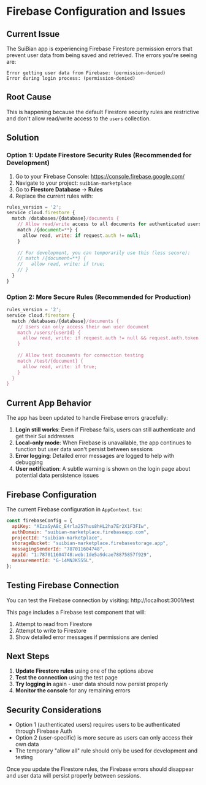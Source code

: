 # Firebase Configuration and Issues

## Current Issue

The SuiBian app is experiencing Firebase Firestore permission errors that prevent user data from being saved and retrieved. The errors you're seeing are:

```
Error getting user data from Firebase: (permission-denied)
Error during login process: (permission-denied)
```

## Root Cause

This is happening because the default Firestore security rules are restrictive and don't allow read/write access to the `users` collection.

## Solution

### Option 1: Update Firestore Security Rules (Recommended for Development)

1. Go to your Firebase Console: https://console.firebase.google.com/
2. Navigate to your project: `suibian-marketplace`
3. Go to **Firestore Database** → **Rules**
4. Replace the current rules with:

```javascript
rules_version = '2';
service cloud.firestore {
  match /databases/{database}/documents {
    // Allow read/write access to all documents for authenticated users
    match /{document=**} {
      allow read, write: if request.auth != null;
    }
    
    // For development, you can temporarily use this (less secure):
    // match /{document=**} {
    //   allow read, write: if true;
    // }
  }
}
```

### Option 2: More Secure Rules (Recommended for Production)

```javascript
rules_version = '2';
service cloud.firestore {
  match /databases/{database}/documents {
    // Users can only access their own user document
    match /users/{userId} {
      allow read, write: if request.auth != null && request.auth.token.sub == userId;
    }
    
    // Allow test documents for connection testing
    match /test/{document} {
      allow read, write: if true;
    }
  }
}
```

## Current App Behavior

The app has been updated to handle Firebase errors gracefully:

1. **Login still works**: Even if Firebase fails, users can still authenticate and get their Sui addresses
2. **Local-only mode**: When Firebase is unavailable, the app continues to function but user data won't persist between sessions
3. **Error logging**: Detailed error messages are logged to help with debugging
4. **User notification**: A subtle warning is shown on the login page about potential data persistence issues

## Firebase Configuration

The current Firebase configuration in `AppContext.tsx`:

```javascript
const firebaseConfig = {
  apiKey: "AIzaSyA8c_E4rla257hus8hHL2ha7Er2X1F3FIw",
  authDomain: "suibian-marketplace.firebaseapp.com",
  projectId: "suibian-marketplace",
  storageBucket: "suibian-marketplace.firebasestorage.app",
  messagingSenderId: "787011604748",
  appId: "1:787011604748:web:1de5a9dcae78875857f929",
  measurementId: "G-14MNJK555L",
};
```

## Testing Firebase Connection

You can test the Firebase connection by visiting: http://localhost:3001/test

This page includes a Firebase test component that will:
1. Attempt to read from Firestore
2. Attempt to write to Firestore 
3. Show detailed error messages if permissions are denied

## Next Steps

1. **Update Firestore rules** using one of the options above
2. **Test the connection** using the test page
3. **Try logging in** again - user data should now persist properly
4. **Monitor the console** for any remaining errors

## Security Considerations

- Option 1 (authenticated users) requires users to be authenticated through Firebase Auth
- Option 2 (user-specific) is more secure as users can only access their own data
- The temporary "allow all" rule should only be used for development and testing

Once you update the Firestore rules, the Firebase errors should disappear and user data will persist properly between sessions.
